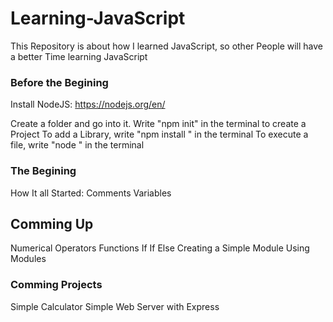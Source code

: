 # Learning-JavaScript
This Repository is about how I learned JavaScript, so other People will have a better Time learning JavaScript

### Before the Begining
Install NodeJS:
https://nodejs.org/en/

Create a folder and go into it.
Write "npm init" in the terminal to create a Project
To add a Library, write "npm install <library>" in the terminal
To execute a file, write "node <file>" in the terminal

### The Begining
How It all Started:
Comments
Variables

## Comming Up
  Numerical Operators
  Functions
  If
  If Else
  Creating a Simple Module
  Using Modules
  
### Comming Projects
  Simple Calculator
  Simple Web Server with Express
